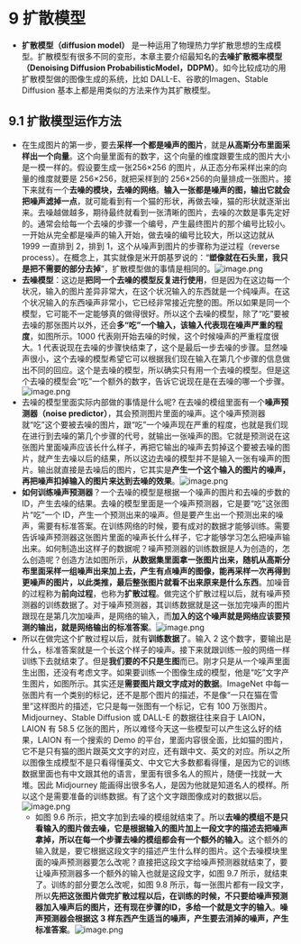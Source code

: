# 9 扩散模型
+ **扩散模型（diffusion model）** 是一种运用了物理热力学扩散思想的生成模型。扩散模型有很多不同的变形，本章主要介绍最知名的**去噪扩散概率模型（Denoising Diffusion ProbabilisticModel，DDPM）**。如今比较成功的用扩散模型做的图像生成的系统，比如 DALL-E、谷歌的Imagen、Stable Diffusion 基本上都是用类似的方法来作为其扩散模型。

## 9.1 扩散模型运作方法
+ 在生成图片的第一步，要去**采样一个都是噪声的图片**，就是**从高斯分布里面采样出一个向量**。这个向量里面有的数字，这个向量的维度跟要生成的图片大小是一模一样的。假设要生成一张256×256 的图片，从正态分布采样出来的向量的维度就要是 256×256，就把采样到的 256×256的向量排成一张图片。接下来就有一个**去噪的模块，去噪的网络**。**输入一张都是噪声的图，输出它就会把噪声滤掉一点**，就可能看到有一个猫的形状，再做去噪，猫的形状就逐渐出来。去噪越做越多，期待最终就看到一张清晰的图片，去噪的次数是事先定好的。通常会给每一个去噪的步骤一个编号，产生最终图片的那个编号比较小。一开始从完全都是噪声的输入开始，做去噪的编号比较大，所以这边就从 1999 一直排到 2，排到 1，这个从噪声到图片的步骤称为逆过程（reverse process）。在概念上，其实就像是米开朗基罗说的：“**塑像就在石头里，我只是把不需要的部分去掉**”，扩散模型做的事情是相同的。![image.png](https://aquazone.oss-cn-guangzhou.aliyuncs.com/20240527225529.png)
+ **去噪模型**：这边是**把同一个去噪的模型反复进行使用**，但是因为在这边每一个状况，输入的图片差异非常大，在这个状况输入的东西就是一个纯噪声。在这个状况输入的东西噪声非常小，它已经非常接近完整的图。所以如果是同一个模型，它可能不一定能够真的做得很好。所以这个去噪的模型，除了“吃”要被去噪的那张图片以外，还会**多“吃”一个输入，该输入代表现在噪声严重的程度**，如图所示。1000 代表刚开始去噪的时候，这个时候噪声的严重程度很大。1 代表说现在去噪的步骤快结束了，这个是最后一步去噪的步骤。显然噪声很小，这个去噪的模型希望它可以根据我们现在输入在第几个步骤的信息做出不同的回应。这个是去噪的模型，所以确实只有用一个去噪的模型。但是这个去噪的模型会“吃”一个额外的数字，告诉它说现在是在去噪的哪一个步骤。![image.png](https://aquazone.oss-cn-guangzhou.aliyuncs.com/20240527230537.png)
+ 去噪的模型里面实际内部做的事情是什么呢? 在去噪的模组里面有一个**噪声预测器（noise predictor）**，其会预测图片里面的噪声。这个噪声预测器就“吃”这个要被去噪的图片，跟“吃”一个噪声现在严重的程度，也就是我们现在进行到去噪的第几个步骤的代号，就输出一张噪声的图。它就是预测说在这张图片里面噪声应该长什么样子，再把它输出的噪声去剪掉这个要被去噪的图片，就产生去噪以后的结果，所以这边去噪的模型并不是输入一张有噪声的图片。输出就直接是去噪后的图片，它其实是**产生一个这个输入的图片的噪声，再把噪声扣掉输入的图片来达到去噪的效果**。![image.png](https://aquazone.oss-cn-guangzhou.aliyuncs.com/20240527230627.png)
+ **如何训练噪声预测器**？一个去噪的模型是根据一个噪声的图片和去噪的步数的 ID，产生去噪的结果。去噪的模型里面是一个噪声预测器，它是要“吃”这张图片“吃”一个 ID，产生一个预测出来的噪声。但是要产生出一个预测出来的噪声，需要有标准答案。在训练网络的时候，要有成对的数据才能够训练。需要告诉噪声预测器这张图片里面的噪声长什么样子，它才能够学习怎么把噪声输出来。如何制造出这样子的数据呢？噪声预测器的训练数据是人为创造的，怎么创造呢？创造方法如图所示，**从数据集里面拿一张图片出来，随机从高斯分布里面采样一组噪声出来加上去，产生有点噪声的图像，能再采样一次再得到更噪声的图片，以此类推，最后整张图片就看不出来原来是什么东西**。加噪音的过程称为**前向过程**，也称为**扩散过程**。做完这个扩散过程以后，就有噪声预测器的训练数据了。对于噪声预测器，其训练数据就是这一张加完噪声的图片跟现在是第几次加噪声，是网络的输入，而**加入的这个噪声就是网络应该要预测的输出，就是网络输出的标准答案**。![image.png](https://aquazone.oss-cn-guangzhou.aliyuncs.com/20240527230837.png)
+ 所以在做完这个扩散过程以后，就有**训练数据**了。输入 2 这个数字，要输出是什么，标准答案就是一个长这个样子的噪声。接下来就跟训练一般的网络一样训练下去就结束了。但是**我们要的不只是生图**而已。刚才只是从一个噪声里面生出图，还没有考虑文字。如果要训练一个图像生成的模型，他是“吃”文字产生图片，如图所示。其实还是**需要图片跟文字成对的数据**。ImageNet 中每一张图片有一个类别的标记，还不是那个图片的描述，不是像“一只在猫在雪里”这样图片的描述，它只是每一张图有一个标记，它有 100 万张图片。Midjourney、Stable Diffusion 或 DALL-E 的数据往往来自于 LAION，LAION 有 58.5 亿张的图片，所以难怪今天这一些模型可以产生这么好的结果，LAION 有一个搜索的 Demo 的平台，里面内容很全面，比如猫的图片，它不是只有猫的图片跟英文文字的对应，还有跟中文、英文的对应。所以之所以图像生成模型不是只看得懂英文、中文它大多数都看得懂，是因为它的训练数据里面也有中文跟其他的语言，里面有很多名人的照片，随便一找就一大堆。因此 Midjourney 能画得出很多名人，是因为他就是知道名人的模样。所以这个是需要准备的训练数据。有了这个文字跟图像成对的数据以后。 
  ![image.png](https://aquazone.oss-cn-guangzhou.aliyuncs.com/20240527231320.png)
  + 如图 9.6 所示，把文字加到去噪的模组就结束了。所以**去噪的模组不是只看输入的图片做去噪，它是根据输入的图片加上一段文字的描述去把噪声拿掉，所以在每一个步骤去噪的模组都会有一个额外的输入**。这个额外的输入就是，要它根据这段文字的描述产生什么样的图片。这个去噪模块里面的噪声预测器要怎么改呢？直接把这段文字给噪声预测器就结束了，要让噪声预测器多一个额外的输入也就是这段文字，如图 9.7 所示，就结束了。训练的部分要怎么改呢，如图 9.8 所示，每一张图片都有一段文字，所以**先把这张图片做完扩散过程以后，在训练的时候，不只要给噪声预测器加入噪声后的图片，还有现在步骤的ID，多给一个就是文字的输入**。**噪声预测器会根据这 3 样东西产生适当的噪声，产生要去消掉的噪声，产生标准答案**。![image.png](https://aquazone.oss-cn-guangzhou.aliyuncs.com/20240527231527.png)
